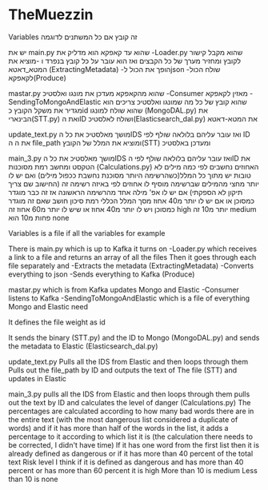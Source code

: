 # TheMuezzin
Variables זה קובץ אם כל המשתנים לדוגמה


יש את main.py שהוא עד קאפקא הוא מדליק את
    -Loader.py שהוא מקבל קישור לקובץ ומחזיר מערך של כל הקבצים 
 ואז הוא עובר על כל קובץ בנפרד ו
  -מוציא את המטא_דאטא (ExtractingMetadata)
 -הופך את הכול לjson
 -שולח הכול לקאפקא(Produce)

mastar.py שהוא מהקאפקא מעדכן את מונגו ואלסטיכ
-Consumer מאזין לקאפקא
-SendingToMongoAndElastic שהוא קובץ של כל מה שמונגו ואלסטיכ צריכים
הוא מגדיר את משקל הקובץ כid
שהוא שולח למונגו (MongoDAL.py) את הבינארי(STT.py) ואת הID
 ושולח לאלסטיכ(Elasticsearch_dal.py) את המטא-דאטא

update_text.py 
מושך מאלסטיכ את כל הIDS ואז עובר עליהם בלולאה 
שולף לפי ID את ה ה file_path ומוציא את המלל של הקובץ(STT)
ומעדכן באלסטיכ

main_3.py
מושך מאלסטיכ את כל הIDS ואז עובר עליהם בלולאה 
שולף לפי הID את הטקסט ומחשב רמת מסוכנות (Calculations.py)
האחוזים נחשבים לפי כמה מילים לא טובות יש מתוך כל המלל(כשהרשימה היותר מסוכנת נחשבת ככפול מילים)
ואם יש לו יותר מחצי מהמילים שברשימה מוסיף לו אחוזים לפי באיזה רשימה זה
(החישוב שם צריך תיקון לא הספקתי) 
אם יש לו אפ' מילה אחד מהרשימה הראשונה אז זה כבר מוגדר כמסוכן או אם יש לו יותר מ40 אחוז מסך המלל הכללי
רמת סיכון חושב שאם זה מוגדר כמסוכן ויש לו יותר מ40 אחוז או שיש לו יותר מ60 אחוז זה high
יותר מ10 זה medium
פחות מ10 הוא none



Variables is a file if all the variables for example

There is main.py which is up to Kafka it turns on
-Loader.py which receives a link to a file and returns an array of all the files
Then it goes through each file separately and
-Extracts the metadata (ExtractingMetadata)
-Converts everything to json
-Sends everything to Kafka (Produce)

mastar.py which is from Kafka updates Mongo and Elastic
-Consumer listens to Kafka
-SendingToMongoAndElastic which is a file of everything Mongo and Elastic need

It defines the file weight as id

It sends the binary (STT.py) and the ID to Mongo (MongoDAL.py)
and sends the metadata to Elastic (Elasticsearch_dal.py)

update_text.py
Pulls all the IDS from Elastic and then loops through them
Pulls out the file_path by ID and outputs the text of The file (STT)
and updates in Elastic

main_3.py
pulls all the IDS from Elastic and then loops through them
pulls out the text by ID and calculates the level of danger (Calculations.py)
The percentages are calculated according to how many bad words there are in the entire text (with the most dangerous list considered a duplicate of words)
and if it has more than half of the words in the list, it adds a percentage to it according to which list it is
(the calculation there needs to be corrected, I didn't have time)
If it has one word from the first list then it is already defined as dangerous or if it has more than 40 percent of the total text
Risk level I think if it is defined as dangerous and has more than 40 percent or has more than 60 percent it is high
More than 10 is medium
Less than 10 is none